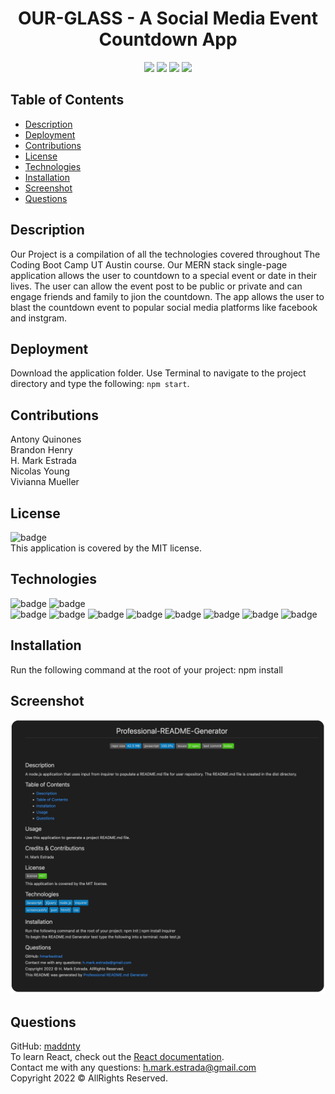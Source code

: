 <h1 align="center">OUR-GLASS - A Social Media Event Countdown App</h1>

<p align="center">
<img src="https://img.shields.io/github/repo-size/maddnty/our-glass" />
<img src="https://img.shields.io/github/languages/top/maddnty/our-glass"  />
<img src="https://img.shields.io/github/issues/maddnty/our-glass" />
<img src="https://img.shields.io/github/last-commit/maddnty/our-glass" >
</p>
  
## Table of Contents
- [Description](#description)  
- [Deployment](#deployment)  
- [Contributions](#contributions)  
- [License](#license)  
- [Technologies](#technologies)  
- [Installation](#installation) 
- [Screenshot](#screenshot)
- [Questions](#questions)  
  
## Description
Our Project is a compilation of all the technologies covered throughout The Coding Boot Camp UT Austin course. Our MERN stack single-page application allows the user to countdown to a special event or date in their lives. The user can allow the event post to be public or private and can engage friends and family to jion the countdown. The app allows the user to blast the countdown event to popular social media platforms like facebook and instgram.
  
## Deployment  
Download the application folder. Use Terminal to navigate to the project directory and type the following: `npm start`.  
  
## Contributions
Antony Quinones</br>
Brandon Henry</br>
H. Mark Estrada</br>
Nicolas Young</br>
Vivianna Mueller</br>
  
## License
![badge](https://img.shields.io/badge/license-MIT-brightgreen)<br>
This application is covered by the MIT license. 
  
## Technologies  
![badge](https://img.shields.io/badge/=HTML-orange)
![badge](https://img.shields.io/badge/-CSS-orange)<br>
![badge](https://img.shields.io/badge/-Javascript-blue)
![badge](https://img.shields.io/badge/-node.js-blue)
![badge](https://img.shields.io/badge/-Inquirer-blue)
![badge](https://img.shields.io/badge/-json-blue)
![badge](https://img.shields.io/badge/-npm-blue)
![badge](https://img.shields.io/badge/-Expo-blue)
![badge](https://img.shields.io/badge/-MongDB-blue)
![badge](https://img.shields.io/badge/-GraphQL-blue)
  
## Installation  
Run the following command at the root of your project: npm install<br>
  
## Screenshot
![PORTFOLIO CHALLENGE - ESTRADA](https://github.com/hmarkestrad/Professional-README-Generator/blob/705fcdd57d6157c38c7fd9dd3aecc267b9800476/Screen%20Shot.png)
  
## Questions  
GitHub: [maddnty](https://github.com/maddnty)<br>
To learn React, check out the [React documentation](https://reactjs.org/).<br>
Contact me with any questions: h.mark.estrada@gmail.com<br>
Copyright 2022 © AllRights Reserved.<br>
